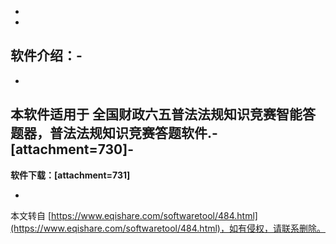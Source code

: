 -
-
**软件介绍：**-
-
-
 本软件适用于 全国财政六五普法法规知识竞赛智能答题器，普法法规知识竞赛答题软件.-
\[attachment=730\]-
-
**软件下载：\[attachment=731\]**

-

本文转自 [https://www.eqishare.com/softwaretool/484.html](https://www.eqishare.com/softwaretool/484.html)，如有侵权，请联系删除。